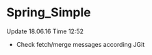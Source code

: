 Spring_Simple
=============
Update 18.06.16 
Time 12:52
* Check fetch/merge messages according JGit

